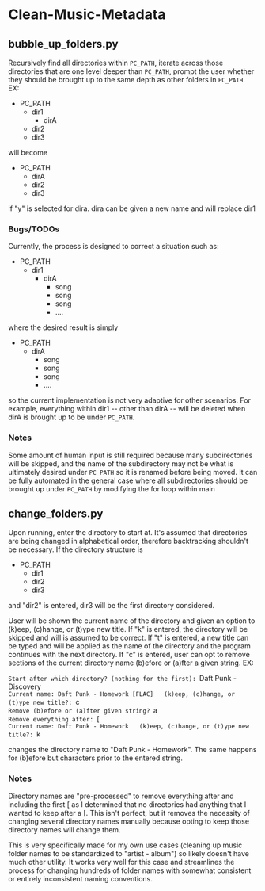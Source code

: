 ﻿# Clean-Music-Metadata


## bubble_up_folders.py

Recursively find all directories within `PC_PATH`, iterate across those directories that are one level deeper than `PC_PATH`, prompt the user whether they should be brought up to the same depth as other folders in `PC_PATH`. EX:

* PC_PATH  
    *  dir1  
        *  dirA
    *  dir2  
    *  dir3  

will become

* PC_PATH  
    *  dirA  
    *  dir2  
    *  dir3  

if "y" is selected for dira. dira can be given a new name and will replace dir1

### Bugs/TODOs

Currently, the process is designed to correct a situation such as:

* PC_PATH
    * dir1
        * dirA
            * song
            * song
            * song
            * ....

where the desired result is simply

* PC_PATH
    * dirA
        * song
        * song
        * song
        * ....

so the current implementation is not very adaptive for other scenarios. For example, everything within dir1 -- other than dirA -- will be deleted when dirA is brought up to be under `PC_PATH`.

### Notes

Some amount of human input is still required because many subdirectories will be skipped, and the name of the subdirectory may not be what is ultimately desired under `PC_PATH` so it is renamed before being moved. It can be fully automated in the general case where all subdirectories should be brought up under `PC_PATH` by modifying the for loop within main


## change_folders.py

Upon running, enter the directory to start at. It's assumed that directories are being changed in alphabetical order, therefore backtracking shouldn't be necessary. If the directory structure is

* PC_PATH  
    *  dir1  
    *  dir2  
    *  dir3 

and "dir2" is entered, dir3 will be the first directory considered.

User will be shown the current name of the directory and given an option to (k)eep, (c)hange, or (t)ype new title. If "k" is entered, the directory will be skipped and will is assumed to be correct. If "t" is entered, a new title can be typed and will be applied as the name of the directory and the program continues with the next directory. If "c" is entered, user can opt to remove sections of the current directory name (b)efore or (a)fter a given string. EX:

`Start after which directory? (nothing for the first): `Daft Punk - Discovery  
`Current name: Daft Punk - Homework [FLAC]  
(k)eep, (c)hange, or (t)ype new title?: `c  
`Remove (b)efore or (a)fter given string? `a  
`Remove everything after: `\[  
`Current name: Daft Punk - Homework  
(k)eep, (c)hange, or (t)ype new title?: `k  

changes the directory name to "Daft Punk - Homework". The same happens for (b)efore but characters prior to the entered string.

### Notes

Directory names are "pre-processed" to remove everything after and including the first \[ as I determined that no directories had anything that I wanted to keep after a \[. This isn't perfect, but it removes the necessity of changing several directory names manually because opting to keep those directory names will change them.

This is very specifically made for my own use cases (cleaning up music folder names to be standardized to "artist - album") so likely doesn't have much other utility. It works very well for this case and streamlines the process for changing hundreds of folder names with somewhat consistent or entirely inconsistent naming conventions.

